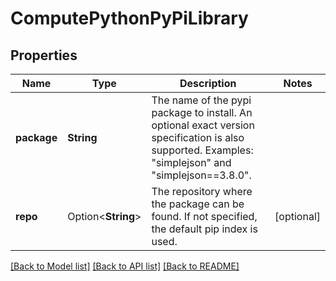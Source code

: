 # ComputePythonPyPiLibrary

## Properties

Name | Type | Description | Notes
------------ | ------------- | ------------- | -------------
**package** | **String** | The name of the pypi package to install. An optional exact version specification is also supported. Examples: \"simplejson\" and \"simplejson==3.8.0\". | 
**repo** | Option<**String**> | The repository where the package can be found. If not specified, the default pip index is used. | [optional]

[[Back to Model list]](../README.md#documentation-for-models) [[Back to API list]](../README.md#documentation-for-api-endpoints) [[Back to README]](../README.md)



